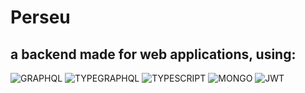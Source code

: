 # Perseu

## a backend made for web applications, using:
![GRAPHQL](https://camo.githubusercontent.com/9ad071f3788625b60549260fb99aeb8516ce3ae6ed2506e88663a2b6375c7d34/68747470733a2f2f696d672e736869656c64732e696f2f62616467652f2d4772617068514c2d4531303039383f7374796c653d666f722d7468652d6261646765266c6f676f3d6772617068716c266c6f676f436f6c6f723d7768697465) ![TYPEGRAPHQL](https://camo.githubusercontent.com/8199d44c4b924b1ccb353940f0f7fe542aadbf03e187168758d02fc461b38937/68747470733a2f2f696d672e736869656c64732e696f2f62616467652f2d547970654772617068514c2d2532334330343339323f7374796c653d666f722d7468652d6261646765) ![TYPESCRIPT](https://camo.githubusercontent.com/ee71fcc1aa3d059265517741dffc4161922fd744377e7a5f07c43381d0aa9aac/68747470733a2f2f696d672e736869656c64732e696f2f62616467652f747970657363726970742d2532333030374143432e7376673f7374796c653d666f722d7468652d6261646765266c6f676f3d74797065736372697074266c6f676f436f6c6f723d7768697465) ![MONGO](https://camo.githubusercontent.com/c839570bc71901106b11b8411d9277a6a8356a9431e4a16d6c26db82caab7d62/68747470733a2f2f696d672e736869656c64732e696f2f62616467652f4d6f6e676f44422d2532333465613934622e7376673f7374796c653d666f722d7468652d6261646765266c6f676f3d6d6f6e676f6462266c6f676f436f6c6f723d7768697465) ![JWT](https://img.shields.io/badge/JWT-black?style=for-the-badge&logo=JSON%20web%20tokens)
